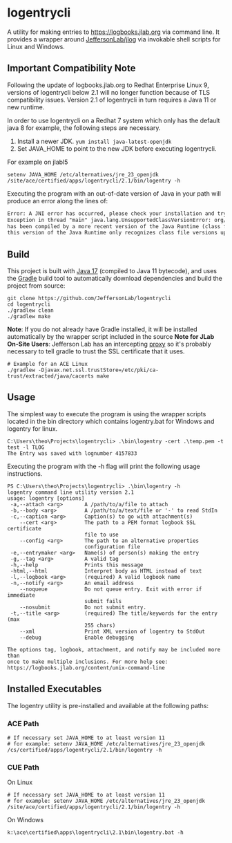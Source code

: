 # logentrycli
A utility for making entries to https://logbooks.jlab.org via command line.  It provides a wrapper around [JeffersonLab/jlog](https://github.com/JeffersonLab/jlog) via invokable shell scripts for Linux and Windows.

## Important Compatibility Note
Following the update of logbooks.jlab.org to Redhat Enterprise Linux 9, versions of logentrycli below 2.1 will no longer function because of TLS compatibility issues.  Version 2.1 of logentrycli in turn requires a Java 11 or new runtime.  

In order to use logentrycli on a Redhat 7 system which only has the default java 8 for example, the following steps are necessary.
 1. Install a newer JDK.  `yum install java-latest-openjdk`
 2. Set JAVA_HOME to point to the new JDK before executing logentrycli.
 
 For example on jlabl5
 ```
 setenv JAVA_HOME /etc/alternatives/jre_23_openjdk
 /site/ace/certified/apps/logentrycli/2.1/bin/logentry -h
```

Executing the program with an out-of-date version of Java in your path will produce an error along the lines of:

```txt
Error: A JNI error has occurred, please check your installation and try again
Exception in thread "main" java.lang.UnsupportedClassVersionError: org/jlab/elog/LogEntryCLI
has been compiled by a more recent version of the Java Runtime (class file version 55.0),
this version of the Java Runtime only recognizes class file versions up to 52.0
```



## Build
This project is built with [Java 17](https://adoptium.net/) (compiled to Java 11 bytecode), and uses the [Gradle](https://gradle.org/) build tool to automatically download dependencies and build the project from source:

```
git clone https://github.com/JeffersonLab/logentrycli
cd logentrycli
./gradlew clean
./gradlew make
```
**Note**: If you do not already have Gradle installed, it will be installed automatically by the wrapper script included in the source
**Note for JLab On-Site Users**: Jefferson Lab has an intercepting [proxy](https://gist.github.com/slominskir/92c25a033db93a90184a5994e71d0b78) 
so it's probably necessary to tell gradle to trust the SSL certificate that it uses. 

```
# Example for an ACE Linux
./gradlew -Djavax.net.ssl.trustStore=/etc/pki/ca-trust/extracted/java/cacerts make
```

## Usage

The simplest way to execute the program is using the wrapper scripts located in the bin directory which contains
logentry.bat for Windows and logentry for linux.

```
C:\Users\theo\Projects\logentrycli> .\bin\logentry -cert .\temp.pem -t test -l TLOG
The Entry was saved with lognumber 4157833
```

Executing the program with the -h flag will print the following usage instructions.

```
PS C:\Users\theo\Projects\logentrycli> .\bin\logentry -h                              
logentry command line utility version 2.1
usage: logentry [options]
 -a,--attach <arg>       A /path/to/a/file to attach
 -b,--body <arg>         A /path/to/a/text/file or '-' to read StdIn
 -c,--caption <arg>      Caption(s) to go with attachment(s)
    --cert <arg>         The path to a PEM format logbook SSL certificate
                         file to use
    --config <arg>       The path to an alternative properties
                         configuration file
 -e,--entrymaker <arg>   Name(s) of person(s) making the entry
 -g,--tag <arg>          A valid tag
 -h,--help               Prints this message
 -html,--html            Interpret body as HTML instead of text
 -l,--logbook <arg>      (required) A valid logbook name
 -n,--notify <arg>       An email address
    --noqueue            Do not queue entry. Exit with error if immediate
                         submit fails
    --nosubmit           Do not submit entry.
 -t,--title <arg>        (required) The title/keywords for the entry (max
                         255 chars)
    --xml                Print XML version of logentry to StdOut
    --debug              Enable debugging

The options tag, logbook, attachment, and notify may be included more than
once to make multiple inclusions. For more help see:
https://logbooks.jlab.org/content/unix-command-line

```

## Installed Executables

The logentry utility is pre-installed and available at the following paths:

### ACE Path
```
# If necessary set JAVA_HOME to at least version 11
# for example: setenv JAVA_HOME /etc/alternatives/jre_23_openjdk
/cs/certified/apps/logentrycli/2.1/bin/logentry -h
```

### CUE Path
On Linux
```
# If necessary set JAVA_HOME to at least version 11
# for example: setenv JAVA_HOME /etc/alternatives/jre_23_openjdk
/site/ace/certified/apps/logentrycli/2.1/bin/logentry -h
```

On Windows
```
k:\ace\certified\apps\logentrycli\2.1\bin\logentry.bat -h
```
